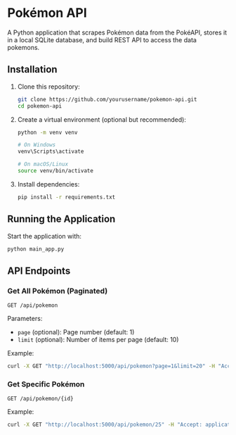 # Pokémon API

A Python application that scrapes Pokémon data from the PokéAPI, stores it in a local SQLite database, and build REST API to access the data pokemons.

## Installation

1. Clone this repository:
   ```bash
   git clone https://github.com/yourusername/pokemon-api.git
   cd pokemon-api
   ```

2. Create a virtual environment (optional but recommended):
   ```bash
   python -m venv venv
   
   # On Windows
   venv\Scripts\activate
   
   # On macOS/Linux
   source venv/bin/activate
   ```

3. Install dependencies:
   ```bash
   pip install -r requirements.txt
   ```

## Running the Application

Start the application with:

```bash
python main_app.py
```
## API Endpoints

### Get All Pokémon (Paginated)

```
GET /api/pokemon
```

Parameters:
- `page` (optional): Page number (default: 1)
- `limit` (optional): Number of items per page (default: 10)

Example:
```bash
curl -X GET "http://localhost:5000/api/pokemon?page=1&limit=20" -H "Accept: application/vnd.api+json"
```

### Get Specific Pokémon

```
GET /api/pokemon/{id}
```

Example:
```bash
curl -X GET "http://localhost:5000/api/pokemon/25" -H "Accept: application/vnd.api+json"
```
